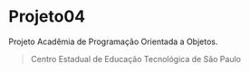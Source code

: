 # Projeto04
Projeto Acadêmia de Programação Orientada a Objetos.

>Centro Estadual de Educação Tecnológica de São Paulo
